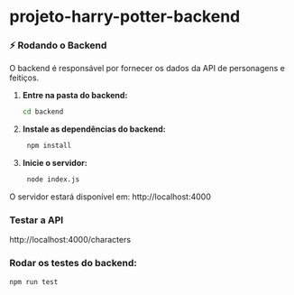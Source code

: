 # projeto-harry-potter-backend


### ⚡ Rodando o Backend

O backend é responsável por fornecer os dados da API de personagens e feitiços.

1. **Entre na pasta do backend:**

   ```bash
   cd backend

2. **Instale as dependências do backend:**

   ```bash
    npm install

3. **Inicie o servidor:**

   ```bash
    node index.js


O servidor estará disponível em:
http://localhost:4000


### Testar a API
http://localhost:4000/characters

### Rodar os testes do backend:
   ```bash
   npm run test
